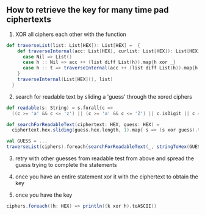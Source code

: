 How to retrieve the key for many time pad ciphertexts
-----------------------------------------------------
1) XOR all ciphers each other with the function
```scala
def traverseList(list: List[HEX]): List[HEX] =  {
    def traverseInternal(acc: List[HEX], curlist: List[HEX]): List[HEX] = curlist match {
      case Nil => List()
      case h :: Nil => acc ++ (list diff List(h)).map{h xor _}
      case h :: t => traverseInternal(acc ++ (list diff List(h)).map{h xor _} ,t)
    }
    traverseInternal(List[HEX](), list)
  }
```
2) search for readable text by sliding a 'guess' through the xored ciphers
```scala
def readable(s: String) = s.forall{c =>
  ((c >= 'a' && c <= 'z') || (c >= 'a' && c <= 'Z') || c.isDigit || c == ' ' || c == ',' || c == '.')}

def searchForReadableText(ciphertext: HEX, guess: HEX) =
  ciphertext.hex.sliding(guess.hex.length, 1).map{ s => (s xor guess).toASCII }.filter {readable(_)}

val GUESS = ...
traverseList(ciphers).foreach{searchForReadableText(_, stringToHex(GUESS) ).foreach(println(_))}
```
3) retry with other guesses from readable test from above and spread the guess trying to complete the statements

4) once you have an entire statement xor it with the ciphertext to obtain the key

5) once you have the key
```scala
ciphers.foreach((h: HEX) => println((k xor h).toASCII))
```

